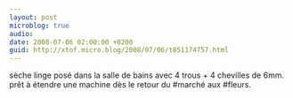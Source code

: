 ```yaml
---
layout: post
microblog: true
audio: 
date: 2008-07-06 02:00:00 +0200
guid: http://xtof.micro.blog/2008/07/06/t851174757.html
---
```

sèche linge posé dans la salle de bains avec 4 trous + 4 chevilles de 6mm. prêt à étendre une machine dès le retour du #marché aux #fleurs.
